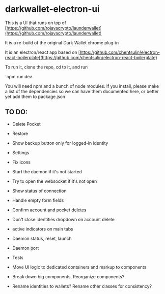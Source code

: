 # darkwallet-electron-ui

This is a UI that runs on top of [https://github.com/rojavacrypto/launderwallet](https://github.com/rojavacrypto/launderwallet)

It is a re-build of the original Dark Wallet chrome plug-in

It is an electron/react app based on [https://github.com/chentsulin/electron-react-boilerplate](https://github.com/chentsulin/electron-react-boilerplate)

To run it, clone the repo, cd to it, and run 

`npm run dev

You will need npm and a bunch of node modules. If you install, please make a list of the dependencies so we can have them documented here, or better yet add them to package.json

## TO DO:

- Delete Pocket
- Restore
- Show backup button only for logged-in identity
- Settings

- Fix icons
- Start the daemon if it's not started
- Try to open the websocket if it's not open
- Show status of connection
- Handle empty form fields
- Confirm account and pocket deletes
- Don't close identities dropdown on account delete
- active indicators on main tabs

- Daemon status, reset, launch
- Daemon port

- Tests
- Move UI logic to dedicated containers and markup to components
- Break down big components, Reorganize components?
- Rename identities to wallets? Rename other classes for consistency?
